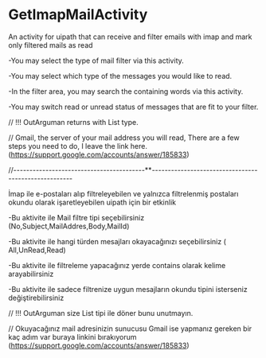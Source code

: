# GetImapMailActivity


An activity for uipath that can receive and filter emails with imap and mark only filtered mails as read

-You may select the type of mail filter via this activity.

-You may select which type of the messages you would like to read.

-In the filter area, you may search the containing words via this activity.

-You may switch read or unread status of messages that are fit to your filter.

// !!! OutArguman returns with List<MimeMessage> type.

// Gmail, the server of your mail address you will read, There are a few steps you need to do, I leave the link here. (https://support.google.com/accounts/answer/185833)


//-----------------------------------------**-----------------------------------------------------

İmap ile e-postaları alıp filtreleyebilen ve yalnızca filtrelenmiş postaları okundu olarak işaretleyebilen uipath için bir etkinlik

-Bu aktivite ile Mail filtre tipi seçebilirsiniz (No,Subject,MailAddres,Body,MailId)

-Bu aktivite ile hangi türden mesajları okayacağınızı seçebilirsiniz ( All,UnRead,Read)

-Bu aktivite ile filtreleme yapacağınız yerde contains olarak kelime arayabilirsiniz 

-Bu aktivite ile sadece filtrenize uygun mesajların okundu tipini isterseniz değiştirebilirsiniz

 // !!! OutArguman size List<MimeMessage> tipi ile döner bunu unutmayın.
 
 // Okuyacağınız mail adresinizin sunucusu Gmail ise yapmanız gereken bir kaç adım var buraya linkini bırakıyorum  (https://support.google.com/accounts/answer/185833)
